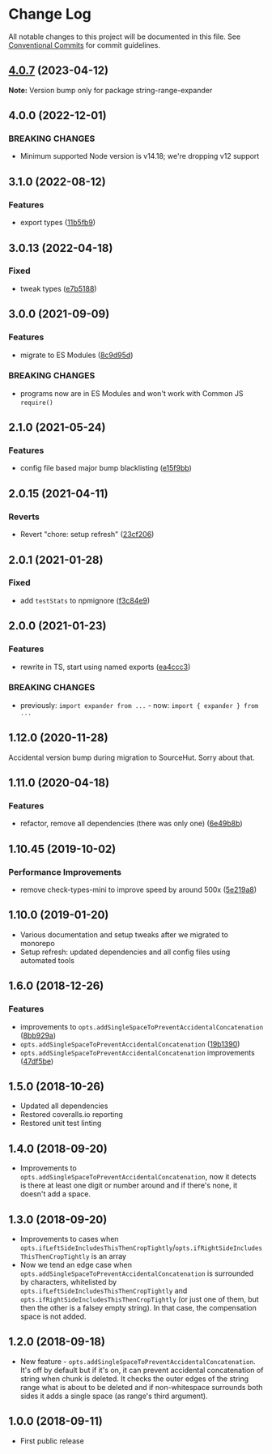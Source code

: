 # Change Log

All notable changes to this project will be documented in this file.
See [Conventional Commits](https://conventionalcommits.org) for commit guidelines.

## [4.0.7](https://github.com/codsen/codsen/compare/string-range-expander@4.0.6...string-range-expander@4.0.7) (2023-04-12)

**Note:** Version bump only for package string-range-expander

## 4.0.0 (2022-12-01)

### BREAKING CHANGES

- Minimum supported Node version is v14.18; we're dropping v12 support

## 3.1.0 (2022-08-12)

### Features

- export types ([11b5fb9](https://github.com/codsen/codsen/commit/11b5fb936ce20e0a77c3a09806773e1cd7695c50))

## 3.0.13 (2022-04-18)

### Fixed

- tweak types ([e7b5188](https://github.com/codsen/codsen/commit/e7b518884cc6b8edf3099efb2fc023c8318e938c))

## 3.0.0 (2021-09-09)

### Features

- migrate to ES Modules ([8c9d95d](https://github.com/codsen/codsen/commit/8c9d95d5dea0b769c2f070397141918a4893d575))

### BREAKING CHANGES

- programs now are in ES Modules and won't work with Common JS `require()`

## 2.1.0 (2021-05-24)

### Features

- config file based major bump blacklisting ([e15f9bb](https://github.com/codsen/codsen/commit/e15f9bba1c4fd5f847ac28b3f38fa6ee633f5dca))

## 2.0.15 (2021-04-11)

### Reverts

- Revert "chore: setup refresh" ([23cf206](https://github.com/codsen/codsen/commit/23cf206970a087ff0fa04e61f94d919f59ab3881))

## 2.0.1 (2021-01-28)

### Fixed

- add `testStats` to npmignore ([f3c84e9](https://github.com/codsen/codsen/commit/f3c84e95afc5514214312f913692d85b2e12eb29))

## 2.0.0 (2021-01-23)

### Features

- rewrite in TS, start using named exports ([ea4ccc3](https://github.com/codsen/codsen/commit/ea4ccc38c24614ac2e63538fc5880f10fc255d3e))

### BREAKING CHANGES

- previously: `import expander from ...` - now: `import { expander } from ...`

## 1.12.0 (2020-11-28)

Accidental version bump during migration to SourceHut. Sorry about that.

## 1.11.0 (2020-04-18)

### Features

- refactor, remove all dependencies (there was only one) ([6e49b8b](https://gitlab.com/codsen/codsen/commit/6e49b8b7c5a031f650f779d68480d91891aea66d))

## 1.10.45 (2019-10-02)

### Performance Improvements

- remove check-types-mini to improve speed by around 500x ([5e219a8](https://gitlab.com/codsen/codsen/commit/5e219a8))

## 1.10.0 (2019-01-20)

- Various documentation and setup tweaks after we migrated to monorepo
- Setup refresh: updated dependencies and all config files using automated tools

## 1.6.0 (2018-12-26)

### Features

- improvements to `opts.addSingleSpaceToPreventAccidentalConcatenation` ([8bb929a](https://gitlab.com/codsen/codsen/tree/master/packages/string-range-expander/commits/8bb929a))
- `opts.addSingleSpaceToPreventAccidentalConcatenation` ([19b1390](https://gitlab.com/codsen/codsen/tree/master/packages/string-range-expander/commits/19b1390))
- `opts.addSingleSpaceToPreventAccidentalConcatenation` improvements ([47df5be](https://gitlab.com/codsen/codsen/tree/master/packages/string-range-expander/commits/47df5be))

## 1.5.0 (2018-10-26)

- Updated all dependencies
- Restored coveralls.io reporting
- Restored unit test linting

## 1.4.0 (2018-09-20)

- Improvements to `opts.addSingleSpaceToPreventAccidentalConcatenation`, now it detects is there at least one digit or number around and if there's none, it doesn't add a space.

## 1.3.0 (2018-09-20)

- Improvements to cases when `opts.ifLeftSideIncludesThisThenCropTightly`/`opts.ifRightSideIncludesThisThenCropTightly` is an array
- Now we tend an edge case when `opts.addSingleSpaceToPreventAccidentalConcatenation` is surrounded by characters, whitelisted by `opts.ifLeftSideIncludesThisThenCropTightly` and `opts.ifRightSideIncludesThisThenCropTightly` (or just one of them, but then the other is a falsey empty string). In that case, the compensation space is not added.

## 1.2.0 (2018-09-18)

- New feature - `opts.addSingleSpaceToPreventAccidentalConcatenation`. It's off by default but if it's on, it can prevent accidental concatenation of string when chunk is deleted. It checks the outer edges of the string range what is about to be deleted and if non-whitespace surrounds both sides it adds a single space (as range's third argument).

## 1.0.0 (2018-09-11)

- First public release
